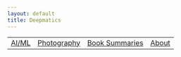 ```yaml
---
layout: default
title: Deepmatics
---
```

<link rel="stylesheet" href="./assets/style.css">

<table class="centered-table">
  <tr>
    <td><a href="./ai-ml/index.html">AI/ML</a></td>
    <td><a href="./photography/index.html">Photography</a></td>
    <td><a href="./book-summaries/index.html">Book Summaries</a></td>
    <td><a href="../blog/general/about.html">About</a></td>
  </tr>
</table>
